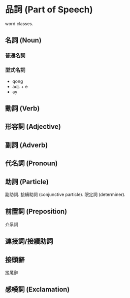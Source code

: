 # 品詞 (Part of Speech)

word classes.

## 名詞 (Noun)

### 普通名詞

### 型式名詞

* qong
* adj. + e
* ay

## 動詞 (Verb)

## 形容詞 (Adjective)

## 副詞 (Adverb)

## 代名詞 (Pronoun)

## 助詞 (Particle)

副助詞. 接續助詞 (conjunctive particle). 限定詞 (determiner).

## 前置詞 (Preposition)

介系詞

## 連接詞/接續助詞

## 接頭辭

接尾辭

## 感嘆詞 (Exclamation)
